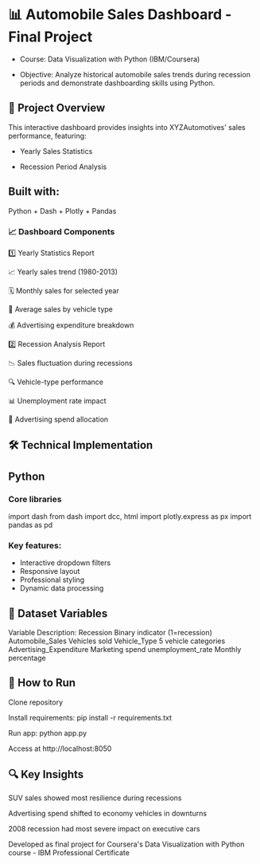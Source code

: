 # 📊 Automobile Sales Dashboard - Final Project

* Course: Data Visualization with Python (IBM/Coursera)

* Objective: Analyze historical automobile sales trends during recession periods and demonstrate dashboarding skills using Python.


## 🚀 Project Overview

This interactive dashboard provides insights into XYZAutomotives' sales performance, featuring:

- Yearly Sales Statistics

- Recession Period Analysis
  

## Built with:

Python + Dash + Plotly + Pandas


### 📈 Dashboard Components

1️⃣ Yearly Statistics Report

  📈 Yearly sales trend (1980-2013)

  🗓️ Monthly sales for selected year

  🚗 Average sales by vehicle type

  💰 Advertising expenditure breakdown

2️⃣ Recession Analysis Report

  📉 Sales fluctuation during recessions

  🔍 Vehicle-type performance

  📊 Unemployment rate impact

  💸 Advertising spend allocation


## 🛠️ Technical Implementation

## Python

### Core libraries
import dash
from dash import dcc, html
import plotly.express as px
import pandas as pd

### Key features:
 - Interactive dropdown filters
 - Responsive layout
 - Professional styling
 - Dynamic data processing
   
## 📂 Dataset Variables

Variable	Description:
Recession	Binary indicator (1=recession)
Automobile_Sales	Vehicles sold
Vehicle_Type	5 vehicle categories
Advertising_Expenditure	Marketing spend
unemployment_rate	Monthly percentage

## 🚦 How to Run

Clone repository

Install requirements: pip install -r requirements.txt

Run app: python app.py

Access at http://localhost:8050


## 🔍 Key Insights

SUV sales showed most resilience during recessions

Advertising spend shifted to economy vehicles in downturns

2008 recession had most severe impact on executive cars

Developed as final project for Coursera's Data Visualization with Python course - IBM Professional Certificate

